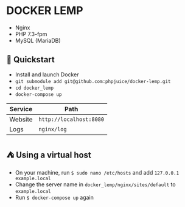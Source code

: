 # DOCKER LEMP

- Nginx
- PHP 7.3-fpm
- MySQL (MariaDB)

## 🚀 Quickstart

- Install and launch Docker  
- `git submodule add git@github.com:phpjuice/docker-lemp.git`
- `cd docker_lemp`  
- `docker-compose up`

| Service | Path                    |
| ------- | ----------------------- |
| Website | `http://localhost:8080` |
| Logs    | `nginx/log`             |

## ⛺ Using a virtual host

- On your machine, run `$ sudo nano /etc/hosts` and add `127.0.0.1  example.local`
- Change the server name in `docker_lemp/nginx/sites/default` to `example.local`
- Run `$ docker-compose up` again
